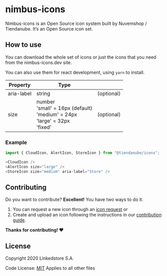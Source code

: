 # nimbus-icons
Nimbus-icons is an Open Source icon system built by Nuvemshop / Tiendanube. It’s an Open Source icon set. 

## How to use
You can download the whole set of icons or just the icons that you need from the nimbus-icons.dev site.

You can also use them for react development, using `yarn` to install.

| Property      | Type          |            |
| ------------- | ------------- | ---------- |
| aria-label | string | (optional) |
| size | number<br/>'small' = 16px (default)<br/>'medium' = 24px<br/>'large' = 32px<br/>'fixed'| (optional) |

### Example
```javascript
import { CloudIcon, AlertIcon, StoreIcon } from "@tiendanube/icons";

<CloudIcon />
<AlertIcon size="large" />
<StoreIcon size="medium" aria-label="Store" />
```

## Contributing
Do you want to contribute? **Excellent!** You have two ways to do it. 
1. You can request a new icon through an [icon request](issues/new?assignees=&labels=&template=icon-request.md&title=%5BIcon+request%5D "Nimbus Icons - Icon request") or 
2. Create and upload an icon following the instructions in our [contribution guide](.github/CONTRIBUTING.md "Nimbus Icons - Contributing").

**Thanks for contributing! :heart:**

## License

Copyright 2020 Linkedstore S.A.

Code License: [MIT](LICENSE) Applies to all other files
